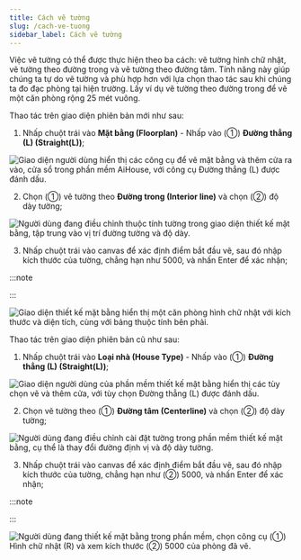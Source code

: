 ```yaml
---
title: Cách vẽ tường
slug: /cach-ve-tuong
sidebar_label: Cách vẽ tường
---
```


Việc vẽ tường có thể được thực hiện theo ba cách: vẽ tường hình chữ nhật, vẽ tường theo đường trong và vẽ tường theo đường tâm. Tính năng này giúp chúng ta tự do vẽ tường và phù hợp hơn với lựa chọn thao tác sau khi chúng ta đo đạc phòng tại hiện trường. Lấy ví dụ vẽ tường theo đường trong để vẽ một căn phòng rộng 25 mét vuông.

Thao tác trên giao diện phiên bản mới như sau:

1. Nhấp chuột trái vào **Mặt bằng (Floorplan)** - Nhấp vào (①) **Đường thẳng (L) (Straight(L))**;

![Giao diện người dùng hiển thị các công cụ để vẽ mặt bằng và thêm cửa ra vào, cửa sổ trong phần mềm AiHouse, với công cụ Đường thẳng (L) được đánh dấu.](https://storage.googleapis.com/jegavn_kb/images/recAeId23QS7ymFFc1751867505484)

2. Chọn (①) vẽ tường theo **Đường trong (Interior line)** và chọn (②) độ dày tường;

![Người dùng đang điều chỉnh thuộc tính tường trong giao diện thiết kế mặt bằng, tập trung vào vị trí đường tường và độ dày.](https://storage.googleapis.com/jegavn_kb/images/recAeId23QS7ymFFc1751867505485)

3. Nhấp chuột trái vào canvas để xác định điểm bắt đầu vẽ, sau đó nhập kích thước của tường, chẳng hạn như 5000, và nhấn Enter để xác nhận;

:::note

:::

![Giao diện thiết kế mặt bằng hiển thị một căn phòng hình chữ nhật với kích thước và diện tích, cùng với bảng thuộc tính bên phải.](https://storage.googleapis.com/jegavn_kb/images/recAeId23QS7ymFFc1751867505487)

Thao tác trên giao diện phiên bản cũ như sau:

1. Nhấp chuột trái vào **Loại nhà (House Type)** - Nhấp vào (①) **Đường thẳng (L) (Straight(L))**;

![Giao diện người dùng của phần mềm thiết kế mặt bằng hiển thị các tùy chọn vẽ và thêm cửa, với tùy chọn Đường thẳng (L) được đánh dấu.](https://storage.googleapis.com/jegavn_kb/images/recAeId23QS7ymFFc1751867505488)

2. Chọn vẽ tường theo (①) **Đường tâm (Centerline)** và chọn (②) độ dày tường;

![Người dùng đang điều chỉnh cài đặt tường trong phần mềm thiết kế mặt bằng, cụ thể là thay đổi đường định vị và độ dày tường.](https://storage.googleapis.com/jegavn_kb/images/recAeId23QS7ymFFc1751867505489)

3. Nhấp chuột trái vào canvas để xác định điểm bắt đầu vẽ, sau đó nhập kích thước của tường, chẳng hạn như (②) 5000, và nhấn Enter để xác nhận;

:::note

:::

![Người dùng đang thiết kế mặt bằng trong phần mềm, chọn công cụ (①) Hình chữ nhật (R) và xem kích thước (②) 5000 của phòng đã vẽ.](https://storage.googleapis.com/jegavn_kb/images/recAeId23QS7ymFFc1751867505491)